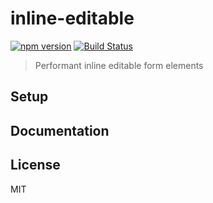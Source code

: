 # inline-editable

[![npm version](https://badge.fury.io/js/inline-editable.svg)](https://badge.fury.io/js/inline-editable)
[![Build Status](https://travis-ci.org/rcdexta/inline-editable.svg?branch=master)](https://travis-ci.org/rcdexta/inline-editable)

> Performant inline editable form elements

## Setup

## Documentation

## License

MIT
